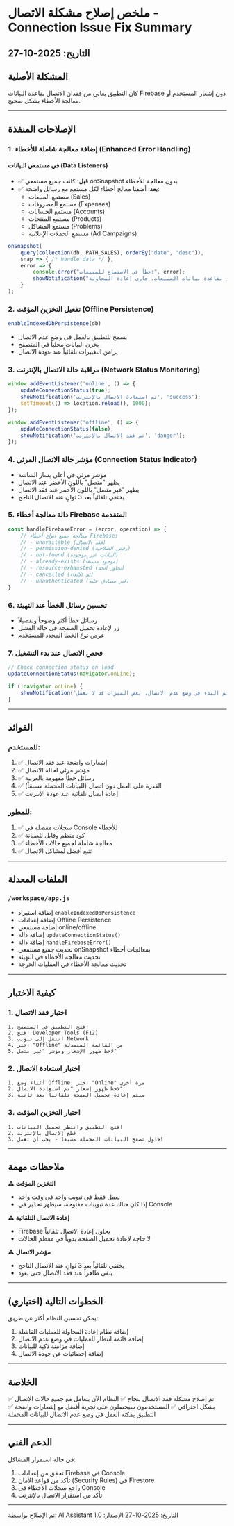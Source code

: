 # ملخص إصلاح مشكلة الاتصال - Connection Issue Fix Summary

## التاريخ: 2025-10-27

## المشكلة الأصلية
كان التطبيق يعاني من فقدان الاتصال بقاعدة البيانات Firebase دون إشعار المستخدم أو معالجة الأخطاء بشكل صحيح.

---

## الإصلاحات المنفذة

### 1. إضافة معالجة شاملة للأخطاء (Enhanced Error Handling)

#### في مستمعي البيانات (Data Listeners)
- ✅ **قبل**: كانت جميع مستمعي onSnapshot بدون معالجة للأخطاء
- ✅ **بعد**: أضفنا معالج أخطاء لكل مستمع مع رسائل واضحة:
  - مستمع المبيعات (Sales)
  - مستمع المصروفات (Expenses)
  - مستمع الحسابات (Accounts)
  - مستمع المنتجات (Products)
  - مستمع المشاكل (Problems)
  - مستمع الحملات الإعلانية (Ad Campaigns)

```javascript
onSnapshot(
    query(collection(db, PATH_SALES), orderBy("date", "desc")), 
    snap => { /* handle data */ },
    error => {
        console.error("خطأ في الاستماع للمبيعات:", error);
        showNotification("فقد الاتصال بقاعدة بيانات المبيعات. جاري إعادة المحاولة...", "danger");
    }
);
```

### 2. تفعيل التخزين المؤقت (Offline Persistence)

```javascript
enableIndexedDbPersistence(db)
```

- يسمح للتطبيق بالعمل في وضع عدم الاتصال
- يخزن البيانات محلياً في المتصفح
- يزامن التغييرات تلقائياً عند عودة الاتصال

### 3. مراقبة حالة الاتصال بالإنترنت (Network Status Monitoring)

```javascript
window.addEventListener('online', () => {
    updateConnectionStatus(true);
    showNotification('تم استعادة الاتصال بالإنترنت', 'success');
    setTimeout(() => location.reload(), 1000);
});

window.addEventListener('offline', () => {
    updateConnectionStatus(false);
    showNotification('تم فقد الاتصال بالإنترنت', 'danger');
});
```

### 4. مؤشر حالة الاتصال المرئي (Connection Status Indicator)

- مؤشر مرئي في أعلى يسار الشاشة
- يظهر "متصل" باللون الأخضر عند الاتصال
- يظهر "غير متصل" باللون الأحمر عند فقد الاتصال
- يختفي تلقائياً بعد 3 ثوانٍ عند الاتصال الناجح

### 5. دالة معالجة أخطاء Firebase المتقدمة

```javascript
const handleFirebaseError = (error, operation) => {
    // معالجة جميع أنواع أخطاء Firebase:
    // - unavailable (فقد الاتصال)
    // - permission-denied (رفض الصلاحية)
    // - not-found (البيانات غير موجودة)
    // - already-exists (موجود مسبقاً)
    // - resource-exhausted (تجاوز الحد)
    // - cancelled (تم الإلغاء)
    // - unauthenticated (غير مصادق عليه)
}
```

### 6. تحسين رسائل الخطأ عند التهيئة

- رسائل خطأ أكثر وضوحاً وتفصيلاً
- زر لإعادة تحميل الصفحة في حالة الفشل
- عرض نوع الخطأ المحدد للمستخدم

### 7. فحص الاتصال عند بدء التشغيل

```javascript
// Check connection status on load
updateConnectionStatus(navigator.onLine);

if (!navigator.onLine) {
    showNotification('تم البدء في وضع عدم الاتصال. بعض الميزات قد لا تعمل.', 'info');
}
```

---

## الفوائد

### للمستخدم:
1. ✅ إشعارات واضحة عند فقد الاتصال
2. ✅ مؤشر مرئي لحالة الاتصال
3. ✅ رسائل خطأ مفهومة بالعربية
4. ✅ القدرة على العمل دون اتصال (للبيانات المحملة مسبقاً)
5. ✅ إعادة اتصال تلقائية عند عودة الإنترنت

### للمطور:
1. ✅ سجلات مفصلة في Console للأخطاء
2. ✅ كود منظم وقابل للصيانة
3. ✅ معالجة شاملة لجميع حالات الأخطاء
4. ✅ تتبع أفضل لمشاكل الاتصال

---

## الملفات المعدلة

### `/workspace/app.js`
- إضافة استيراد `enableIndexedDbPersistence`
- إضافة إعدادات Offline Persistence
- إضافة مستمعي online/offline
- إضافة دالة `updateConnectionStatus()`
- إضافة دالة `handleFirebaseError()`
- تحديث جميع مستمعي onSnapshot بمعالجات أخطاء
- تحديث معالجة الأخطاء في التهيئة
- تحديث معالجة الأخطاء في العمليات الحرجة

---

## كيفية الاختبار

### 1. اختبار فقد الاتصال
```
1. افتح التطبيق في المتصفح
2. افتح Developer Tools (F12)
3. انتقل إلى تبويب Network
4. اختر "Offline" من القائمة المنسدلة
5. لاحظ ظهور الإشعار ومؤشر "غير متصل"
```

### 2. اختبار استعادة الاتصال
```
1. أثناء وضع Offline، اختر "Online" مرة أخرى
2. لاحظ ظهور إشعار "تم استعادة الاتصال"
3. سيتم إعادة تحميل الصفحة تلقائياً بعد ثانية
```

### 3. اختبار التخزين المؤقت
```
1. افتح التطبيق وانتظر تحميل البيانات
2. قطع الاتصال بالإنترنت
3. حاول تصفح البيانات المحملة مسبقاً - يجب أن تعمل!
```

---

## ملاحظات مهمة

⚠️ **التخزين المؤقت**
- يعمل فقط في تبويب واحد في وقت واحد
- إذا كان هناك عدة تبويبات مفتوحة، سيظهر تحذير في Console

⚠️ **إعادة الاتصال التلقائية**
- Firebase يحاول إعادة الاتصال تلقائياً
- لا حاجة لإعادة تحميل الصفحة يدوياً في معظم الحالات

⚠️ **مؤشر الاتصال**
- يختفي تلقائياً بعد 3 ثوانٍ عند الاتصال الناجح
- يبقى ظاهراً عند فقد الاتصال حتى يعود

---

## الخطوات التالية (اختياري)

يمكن تحسين النظام أكثر عن طريق:

1. إضافة نظام إعادة المحاولة للعمليات الفاشلة
2. إضافة قائمة انتظار للعمليات في وضع عدم الاتصال
3. إضافة مزامنة ذكية للبيانات
4. إضافة إحصائيات عن جودة الاتصال

---

## الخلاصة

✅ تم إصلاح مشكلة فقد الاتصال بنجاح
✅ النظام الآن يتعامل مع جميع حالات الاتصال بشكل احترافي
✅ المستخدمون سيحصلون على تجربة أفضل مع إشعارات واضحة
✅ التطبيق يمكنه العمل في وضع عدم الاتصال للبيانات المحملة

---

## الدعم الفني

في حالة استمرار المشاكل:
1. تحقق من إعدادات Firebase في Console
2. تأكد من قواعد الأمان (Security Rules) في Firestore
3. راجع سجلات الأخطاء في Console
4. تأكد من استقرار الاتصال بالإنترنت

---

تم الإصلاح بواسطة: AI Assistant
التاريخ: 2025-10-27
الإصدار: 1.0
